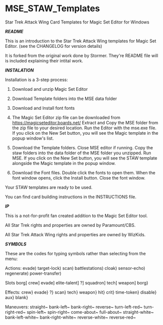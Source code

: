 # MSE_STAW_Templates
Star Trek Attack Wing Card Templates for Magic Set Editor for Windows

*****README*****

This is an introduction to the Star Trek Attack Wing templates for Magic Set Editor. (see the CHANGELOG for version details)

It is forked from the original work done by Stormer. They're README file will is included explaining their intital work.


*****INSTALATION*****

Installation is a 3-step process:
  1) Download and unzip Magic Set Editor
  2) Download Template folders into the MSE data folder
  3) Download and Install font fonts
  
1)  The Magic Set Editor zip file can be downloaded from https://magicseteditor.boards.net/
  Extract and Copy the MSE folder from the zip file to your desired location.
  Run the Editor with the mse.exe file. If you click on the New Set button, you will see the Magic template in the popup window's list.
  
2) Download the Template folders.
  Close MSE editor if running.
  Copy the staw folders into the data folder of the MSE folder you unzipped.
  Run MSE. If you click on the New Set button, you will see the STAW template alongside the Magic template in the popup window.
  
3) Download the Font files.
  Double click the fonts to open them.
  When the font window opens, click the Install button. Close the font window.
  
Your STAW templates are ready to be used.


You can find card building instructions in the INSTRUCTIONS file.



*****IP*****

This is a not-for-profit fan created addition to the Magic Set Editor tool.

All Star Trek rights and properties are owned by Paramount/CBS.

All Star Trek Attack Wing rights and properties are owned by WizKids.



*****SYMBOLS*****

These are the codes for typing symbols rather than selecting from the menu:

Actions:
evade)
target-lock)
scan)
battlestations)
cloak)
sensor-echo)
regenerate)
power-transfer)

Slots
borg]
crew]
evade]
elite-talent]
?]
squadron]
tech]
weapon]
borg}

Effects:
crew}
evade}
?}
scan}
tech}
weapon}
hit}
crit}
time-token}
disable}
aux}
blank}

Maneuvers:
straight~
bank-left~
bank-right~
reverse~
turn-left-red~
turn-right-red~
spin-left~
spin-right~
come-about~
full-about~
straight-white~
bank-left-white~
bank-right-white~
reverse-white~
reverse-red~
